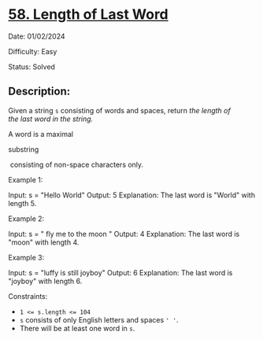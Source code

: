 # [58\. Length of Last Word](https://leetcode.com/problems/length-of-last-word/)

Date: 01/02/2024

Difficulty: Easy

Status: Solved

## Description:

Given a string `s` consisting of words and spaces, return *the length of the last word in the string.*

A word is a maximal 

substring

 consisting of non-space characters only.

Example 1:

Input: s = "Hello World"
Output: 5
Explanation: The last word is "World" with length 5.

Example 2:

Input: s = "   fly me   to   the moon  "
Output: 4
Explanation: The last word is "moon" with length 4.

Example 3:

Input: s = "luffy is still joyboy"
Output: 6
Explanation: The last word is "joyboy" with length 6.

Constraints:

-   `1 <= s.length <= 104`
-   `s` consists of only English letters and spaces `' '`.
-   There will be at least one word in `s`.